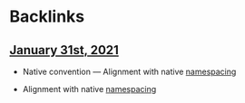 
# Backlinks
## [January 31st, 2021](<January 31st, 2021.md>)
- Native convention — Alignment with native [namespacing](<namespacing.md>)

- Alignment with native [namespacing](<namespacing.md>)

